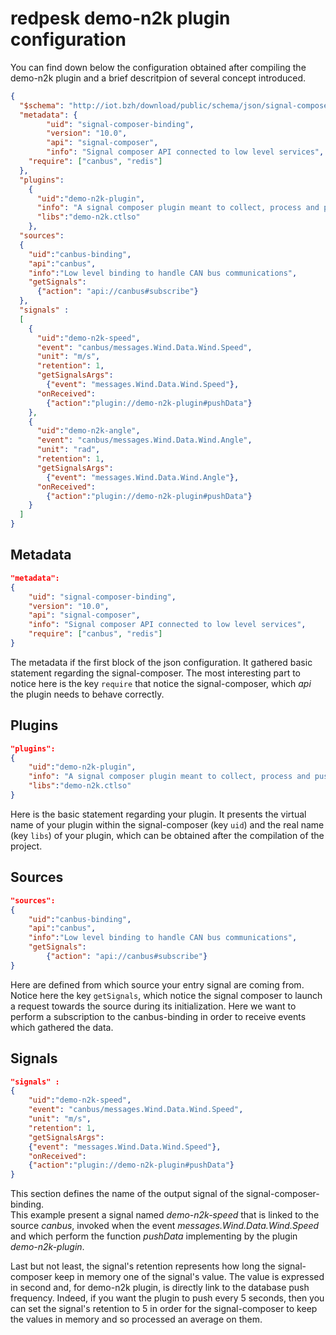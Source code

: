 # redpesk demo-n2k plugin configuration

You can find down below the configuration obtained after compiling the demo-n2k plugin and a brief descritpion of several concept introduced.

```json
{
  "$schema": "http://iot.bzh/download/public/schema/json/signal-composer-schema.json",
  "metadata": {
		"uid": "signal-composer-binding",
		"version": "10.0",
		"api": "signal-composer",
		"info": "Signal composer API connected to low level services",
    "require": ["canbus", "redis"]
  },
  "plugins":
    {
      "uid":"demo-n2k-plugin",
      "info": "A signal composer plugin meant to collect, process and push NMEA200 data coming from the low-can binding, to a redis TSDB",
      "libs":"demo-n2k.ctlso"
    },
  "sources":
  {
    "uid":"canbus-binding",
    "api":"canbus",
    "info":"Low level binding to handle CAN bus communications",
    "getSignals":
      {"action": "api://canbus#subscribe"}
  },
  "signals" :
  [
    {
      "uid":"demo-n2k-speed",
      "event": "canbus/messages.Wind.Data.Wind.Speed",
      "unit": "m/s",
      "retention": 1,
      "getSignalsArgs":
        {"event": "messages.Wind.Data.Wind.Speed"},
      "onReceived":
        {"action":"plugin://demo-n2k-plugin#pushData"}
    },
    {
      "uid":"demo-n2k-angle",
      "event": "canbus/messages.Wind.Data.Wind.Angle",
      "unit": "rad",
      "retention": 1,
      "getSignalsArgs":
        {"event": "messages.Wind.Data.Wind.Angle"},
      "onReceived":
        {"action":"plugin://demo-n2k-plugin#pushData"}
    }
  ]
}
```

## Metadata

```json
"metadata":
{
    "uid": "signal-composer-binding",
    "version": "10.0",
    "api": "signal-composer",
    "info": "Signal composer API connected to low level services",
    "require": ["canbus", "redis"]
}
```
The metadata if the first block of the json configuration. It gathered basic statement regarding the signal-composer. The most interesting part to notice here is the key `require` that notice the signal-composer, which *api* the plugin needs to behave correctly.

## Plugins

```json
"plugins":
{
    "uid":"demo-n2k-plugin",
    "info": "A signal composer plugin meant to collect, process and push NMEA200 data coming from the low-can binding, to a redis TSDB",
    "libs":"demo-n2k.ctlso"
}
```

Here is the basic statement regarding your plugin. It presents the virtual name of your plugin within the signal-composer (key `uid`) and the real name (key `libs`) of your plugin, which can be obtained after the compilation of the project.

## Sources

```json
"sources":
{
    "uid":"canbus-binding",
    "api":"canbus",
    "info":"Low level binding to handle CAN bus communications",
    "getSignals":
        {"action": "api://canbus#subscribe"}
}
```

Here are defined from which source your entry signal are coming from. Notice here the key `getSignals`, which notice the signal composer to launch a request towards the source during its initialization. Here we want to perform a subscription to the canbus-binding in order to receive events which gathered the data.

## Signals

```json
"signals" :
{
    "uid":"demo-n2k-speed",
    "event": "canbus/messages.Wind.Data.Wind.Speed",
    "unit": "m/s",
    "retention": 1,
    "getSignalsArgs":
    {"event": "messages.Wind.Data.Wind.Speed"},
    "onReceived":
    {"action":"plugin://demo-n2k-plugin#pushData"}
}
```

This section defines the name of the output signal of the signal-composer-binding.  
This example present a signal named *demo-n2k-speed* that is linked to the source *canbus*, invoked when the event *messages.Wind.Data.Wind.Speed* and which perform the function *pushData* implementing by the plugin *demo-n2k-plugin*.

Last but not least, the signal's retention represents how long the signal-composer keep in memory one of the signal's value. The value is expressed in second and, for demo-n2k plugin, is directly link to the database push frequency. Indeed, if you want the plugin to push every 5 seconds, then you can set the signal's retention to 5 in order for the signal-composer to keep the values in memory and so processed an average on them.